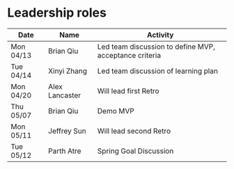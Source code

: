 # Leadership roles

| Date      | Name              | Activity                                               |
|-----------|-------------------|--------------------------------------------------------|
| Mon 04/13 | Brian Qiu         | Led team discussion to define MVP, acceptance criteria | 
| Tue 04/14 | Xinyi Zhang       | Led team discussion of learning plan                   | 
| Mon 04/20 | Alex Lancaster    | Will lead first Retro                                  |
| Thu 05/07 | Brian Qiu         | Demo MVP                                               |
| Mon 05/11 | Jeffrey Sun       | Will lead second Retro                                 |
| Tue 05/12 | Parth Atre        | Spring Goal Discussion                                 |

